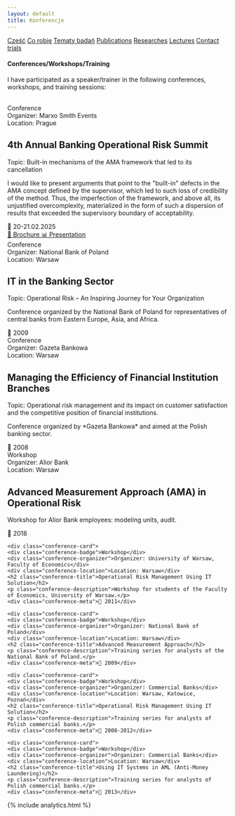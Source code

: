 ```yaml
---
layout: default
title: Konferencje
---
```

<div id="myMenu">
  <a href="/" class="menu-option">Cześć</a>
  <a href="/about" class="menu-option">Co robię</a>
  <a href="/topics" class="menu-option">Tematy badań</a>
  <a href="/publications" class="menu-option">Publications</a>
  <a href="/researches" class="menu-option">Researches</a>
  <a href="/conferences" class="menu-option">Lectures</a>
  <a href="/contact" class="menu-option">Contact</a>
  <a href="/trials" class="menu-option">trials</a>
</div>

<div class="square"></div>
<div class="square1"></div>
<div class="square2"></div>
<div class="square-big"></div>

#### Conferences/Workshops/Training
I have participated as a speaker/trainer in the following conferences, workshops, and training sessions:
<br>
<br>


<div class="conferences-container">


 <div class="conference-card">
   <div class="conference-badge">Conference</div>
   <div class="conference-organizer">Organizer: Marxo Smith Events</div>
   <div class="conference-location">Location: Prague</div>
   <h2 class="conference-title">4th Annual Banking Operational Risk Summit</h2>
   <div class="conference-topic">Topic: Built-in mechanisms of the AMA framework that led to its cancellation</div>
   <p class="conference-description">I would like to present arguments that point to the "built-in" defects in the AMA concept defined by the supervisor, which led to such loss of credibility of the method. Thus, the imperfection of the framework, and above all, its unjustified overcomplexity, materialized in the form of such a dispersion of results that exceeded the supervisory boundary of acceptability.</p>
   <div class="conference-meta">📅 20-21.02.2025</div>
   <div class="conference-buttons">
     <a href="/conferences/4th_OpRisk_Summit_BROCHURE.pdf" class="conference-button">
       📄 Brochure
     </a>
     <a href="/conferences/proba.md" class="conference-button">
       📊 Presentation
     </a>
   </div>
 </div>


  <div class="conference-card">
    <div class="conference-badge">Conference</div>
    <div class="conference-organizer">Organizer: National Bank of Poland </div>
    <div class="conference-location">Location: Warsaw</div>
    <h2 class="conference-title">IT in the Banking Sector</h2>
    <div class="conference-topic">Topic: Operational Risk – An Inspiring Journey for Your Organization</div>
    <p class="conference-description">Conference organized by the National Bank of Poland for representatives of central banks from Eastern Europe, Asia, and Africa.</p>
    <div class="conference-meta">📅 2009</div>
  </div>


  <div class="conference-card">
    <div class="conference-badge">Conference</div>
    <div class="conference-organizer">Organizer: Gazeta Bankowa</div>
    <div class="conference-location">Location: Warsaw</div>
    <h2 class="conference-title">Managing the Efficiency of Financial Institution Branches</h2>
    <div class="conference-topic">Topic: Operational risk management and its impact on customer satisfaction and the competitive position of financial institutions.</div>
    <p class="conference-description">Conference organized by *Gazeta Bankowa* and aimed at the Polish banking sector.</p>
    <div class="conference-meta">📅 2008</div>
  </div>


  <div class="conference-card">
    <div class="conference-badge">Workshop</div>
    <div class="conference-organizer">Organizer: Alior Bank</div>
    <div class="conference-location">Location: Warsaw</div>
    <h2 class="conference-title">Advanced Measurement Approach (AMA) in Operational Risk</h2>
    <p class="conference-description">Workshop for Alior Bank employees: modeling units, audit.</p>
    <div class="conference-meta">📅 2018</div>
  </div>


    <div class="conference-card">
    <div class="conference-badge">Workshop</div>
    <div class="conference-organizer">Organizer: University of Warsaw, Faculty of Economics</div>
    <div class="conference-location">Location: Warsaw</div>
    <h2 class="conference-title">Operational Risk Management Using IT Solution</h2>
    <p class="conference-description">Workshop for students of the Faculty of Economics, University of Warsaw.</p>
    <div class="conference-meta">📅 2011</div>
  </div>


    <div class="conference-card">
    <div class="conference-badge">Workshop</div>
    <div class="conference-organizer">Organizer: National Bank of Poland</div>
    <div class="conference-location">Location: Warsaw</div>
    <h2 class="conference-title">Advanced Measurement Approach</h2>
    <p class="conference-description">Training series for analysts of the National Bank of Poland.</p>
    <div class="conference-meta">📅 2009</div>
  </div>


    <div class="conference-card">
    <div class="conference-badge">Workshop</div>
    <div class="conference-organizer">Organizer: Commercial Banks</div>
    <div class="conference-location">Location: Warsaw, Katowice, Poznań</div>
    <h2 class="conference-title">Operational Risk Management Using IT Solution</h2>
    <p class="conference-description">Training series for analysts of Polish commercial banks.</p>
    <div class="conference-meta">📅 2008-2012</div>
  </div>


    <div class="conference-card">
    <div class="conference-badge">Workshop</div>
    <div class="conference-organizer">Organizer: Commercial Banks</div>
    <div class="conference-location">Location: Warsaw</div>
    <h2 class="conference-title">Using IT Systems in AML (Anti-Money Laundering)</h2>
    <p class="conference-description">Training series for analysts of Polish commercial banks.</p>
    <div class="conference-meta">📅 2013</div>
  </div>


  
</div>

{% include analytics.html %}
